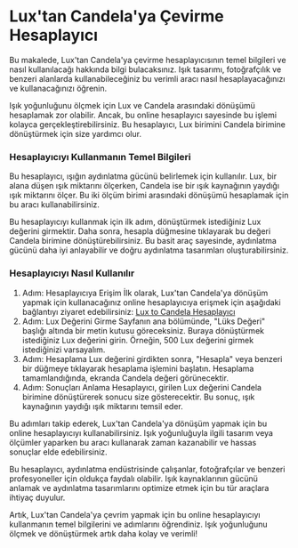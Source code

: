 Lux'tan Candela'ya Çevirme Hesaplayıcı
======================================

Bu makalede, Lux'tan Candela'ya çevirme hesaplayıcısının temel bilgileri ve nasıl kullanılacağı hakkında bilgi bulacaksınız. Işık tasarımı, fotoğrafçılık ve benzeri alanlarda kullanabileceğiniz bu verimli aracı nasıl hesaplayacağınızı ve kullanacağınızı öğrenin.

Işık yoğunluğunu ölçmek için Lux ve Candela arasındaki dönüşümü hesaplamak zor olabilir. Ancak, bu online hesaplayıcı sayesinde bu işlemi kolayca gerçekleştirebilirsiniz. Bu hesaplayıcı, Lux birimini Candela birimine dönüştürmek için size yardımcı olur.

### Hesaplayıcıyı Kullanmanın Temel Bilgileri

Bu hesaplayıcı, ışığın aydınlatma gücünü belirlemek için kullanılır. Lux, bir alana düşen ışık miktarını ölçerken, Candela ise bir ışık kaynağının yaydığı ışık miktarını ölçer. Bu iki ölçüm birimi arasındaki dönüşümü hesaplamak için bu aracı kullanabilirsiniz.

Bu hesaplayıcıyı kullanmak için ilk adım, dönüştürmek istediğiniz Lux değerini girmektir. Daha sonra, hesapla düğmesine tıklayarak bu değeri Candela birimine dönüştürebilirsiniz. Bu basit araç sayesinde, aydınlatma gücünü daha iyi anlayabilir ve doğru aydınlatma tasarımları oluşturabilirsiniz.

### Hesaplayıcıyı Nasıl Kullanılır

1. Adım: Hesaplayıcıya Erişim İlk olarak, Lux'tan Candela'ya dönüşüm yapmak için kullanacağınız online hesaplayıcıya erişmek için aşağıdaki bağlantıyı ziyaret edebilirsiniz: [Lux to Candela Hesaplayıcı](https://www.onlinecalculatorsfree.com/tr/tools/lux-to-candela-calculator.html)
2. Adım: Lux Değerini Girme Sayfanın ana bölümünde, "Lüks Değeri" başlığı altında bir metin kutusu göreceksiniz. Buraya dönüştürmek istediğiniz Lux değerini girin. Örneğin, 500 Lux değerini girmek istediğinizi varsayalım.
3. Adım: Hesaplama Lux değerini girdikten sonra, "Hesapla" veya benzeri bir düğmeye tıklayarak hesaplama işlemini başlatın. Hesaplama tamamlandığında, ekranda Candela değeri görünecektir.
4. Adım: Sonuçları Anlama Hesaplayıcı, girilen Lux değerini Candela birimine dönüştürerek sonucu size gösterecektir. Bu sonuç, ışık kaynağının yaydığı ışık miktarını temsil eder.

Bu adımları takip ederek, Lux'tan Candela'ya dönüşüm yapmak için bu online hesaplayıcıyı kullanabilirsiniz. Işık yoğunluğuyla ilgili tasarım veya ölçümler yaparken bu aracı kullanarak zaman kazanabilir ve hassas sonuçlar elde edebilirsiniz.

Bu hesaplayıcı, aydınlatma endüstrisinde çalışanlar, fotoğrafçılar ve benzeri profesyoneller için oldukça faydalı olabilir. Işık kaynaklarının gücünü anlamak ve aydınlatma tasarımlarını optimize etmek için bu tür araçlara ihtiyaç duyulur.

Artık, Lux'tan Candela'ya çevrim yapmak için bu online hesaplayıcıyı kullanmanın temel bilgilerini ve adımlarını öğrendiniz. Işık yoğunluğunu ölçmek ve dönüştürmek artık daha kolay ve verimli!
